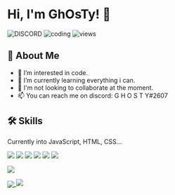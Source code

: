 # Hi, I'm GhOsTy! 👋
![DISCORD](https://discord.c99.nl/widget/theme-3/798245188413816833.png)
![coding](https://user-images.githubusercontent.com/82384593/156415281-9cb4f61c-2cd6-453f-afc3-8c87717c6b28.gif)
![views](https://komarev.com/ghpvc/?username=iAmGhOsTy)

  
## 🚀 About Me
- 👀 I’m interested in code.
- 🌱 I’m currently learning everything i can.
- 💞️ I'm not looking to collaborate at the moment.
- 📫 You can reach me on discord: G H O S T Y#2607

  
## 🛠 Skills
Currently into JavaScript, HTML, CSS...
<p>
<img src="https://img.shields.io/badge/Node.JS-black?style=for-the-badge&logo=node.js" />
<img src="https://img.shields.io/badge/-HTML5-black?style=for-the-badge&logo=HTML5" />
<img src="https://img.shields.io/badge/CSS-black?style=for-the-badge&logo=css3&logoColor=#1572B6" />
<img src="https://img.shields.io/badge/Javascript-black?style=for-the-badge&logo=javascript" />
<img src="https://img.shields.io/badge/Font%20Awesome-black?style=for-the-badge&logo=Font%20Awesome" />
<img  src="https://github-readme-stats.vercel.app/api?username=iAmGhOsTy&show_icons=true&theme=gruvbox" />

</p>
 <p>
 <img align="center" src="https://github-readme-stats.vercel.app/api/top-langs/?username=iAmGhOsTy&layout=compact&theme=tokyonight" />
<p>
<a align = "center" href="https://top.gg/bot/889026555454582804">
  <img align = "center" src="https://top.gg/api/widget/owner/889026555454582804.svg">
</a>
<a href="https://top.gg/bot/977584064808767518">
  <img src="https://top.gg/api/widget/owner/977584064808767518.svg">
</a>
</p>



